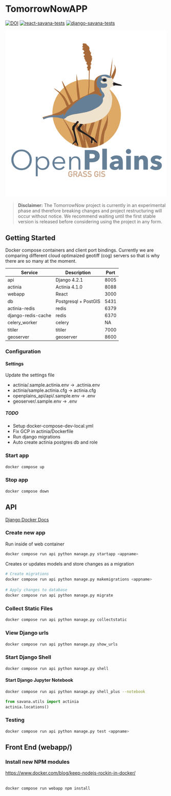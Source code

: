 # TomorrowNowAPP

[![DOI](https://zenodo.org/badge/DOI/10.5281/zenodo.7702537.svg)](https://doi.org/10.5281/zenodo.7702537)
[![react-savana-tests](https://github.com/tomorrownow/TomorrowNowApp/actions/workflows/node.js.yml/badge.svg)](https://github.com/tomorrownow/TomorrowNowApp/actions/workflows/node.js.yml)
[![django-savana-tests](https://github.com/tomorrownow/TomorrowNowApp/actions/workflows/django.yml/badge.svg)](https://github.com/tomorrownow/TomorrowNowApp/actions/workflows/django.yml)

![OpenPlains](webapp/public/OP_logo_v5.png)

<!-- ![OpenPlains](webapp/public/banner_v1_500px.png) -->

> **Disclaimer:** The TomorrowNow project is currently in an experimental phase and therefore breaking changes and project restructuring will occur without notice. We recommend waiting until the first stable version is released before considering using the project in any form.

## Getting Started

Docker compose containers and client port bindings. Currently we are comparing different cloud optimaized geotiff (cog) servers so that is why there are so many at the moment.

| Service  | Description | Port |
| -----------   | ----------- | -------- |
| api           | Django 4.2.1  | 8005     |
| actinia | Actinia 4.1.0 | 8088     |
| webapp      | React       | 3000     |
| db      | Postgresql + PostGIS | 5431 |
| actinia-redis | redis | 6379 |
| django-redis-cache |  redis | 6370 |
| celery_worker |  celery | NA |
| titiler | titiler | 7000 |
| geoserver | geoserver | 8600 |

### Configuration

#### Settings

Update the settings file

* actinia/.sample.actinia.env -> .actinia.env
* actinia/sample.actinia.cfg -> actinia.cfg
* openplains_api/api/.sample.env -> .env
* geoserver/.sample.env -> .env

##### TODO

* Setup docker-compose-dev-local.yml
* Fix GCP in actinia/Dockerfile
* Run django migrations
* Auto create actinia postgres db and role

### Start app

```bash
docker compose up
```

### Stop app

```bash
docker compose down
```

## API

[Django Docker Docs](https://docs.docker.com/samples/django/)

### Create new app

Run inside of web container

```bash
docker compose run api python manage.py startapp <appname>
```

Creates or updates models and store changes as a migration

```bash
# Create migrations
docker compose run api python manage.py makemigrations <appname>

# Apply changes to database
docker compose run api python manage.py migrate
```

### Collect Static Files

```bash
docker compose run api python manage.py collectstatic
```

### View Django urls

```bash
docker compose run api python manage.py show_urls
```

### Start Django Shell

```bash
docker compose run api python manage.py shell
```

#### Start Django Jupyter Notebook

```bash
docker compose run api python manage.py shell_plus --notebook
```

```python
from savana.utils import actinia
actinia.locations()
```

### Testing

```bash
docker compose run api python manage.py test <appname>
```

## Front End (webapp/)

### Install new NPM modules

<https://www.docker.com/blog/keep-nodejs-rockin-in-docker/>

```bash

docker compose run webapp npm install

```
